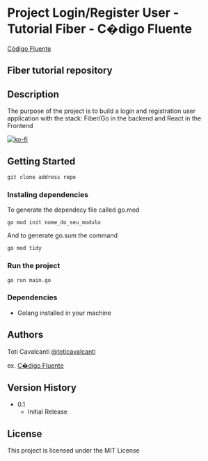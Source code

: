 # Project Login/Register User - Tutorial Fiber - C�digo Fluente

[C&oacute;digo Fluente](https://www.codigofluente.com.br/)

## Fiber tutorial repository

## Description

The purpose of the project is to build a login and registration user application with the stack: Fiber/Go in the backend and React in the Frontend

[![ko-fi](https://ko-fi.com/img/githubbutton_sm.svg)](https://ko-fi.com/codigofluente)

## Getting Started
```
git clone address repo
```

### Instaling dependencies

To generate the dependecy file called go.mod
```
go mod init nome_do_seu_modulo
```
And to generate go.sum the command
```
go mod tidy
```

### Run the project
```
go run main.go
```
### Dependencies

* Golang installed in your machine

## Authors

Toti Cavalcanti
[@toticavalcanti](toticavalcanti@hotmail.com)

ex. [C�digo Fluente](https://www.codigofluente.com.br/)

## Version History

* 0.1
    * Initial Release

## License

This project is licensed under the MIT License
